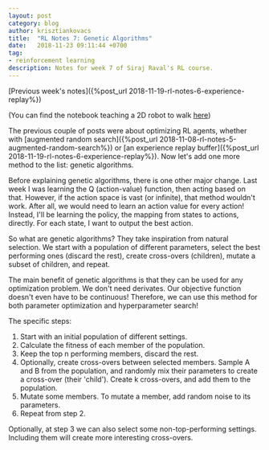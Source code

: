 ```yaml
---
layout: post
category: blog
author: krisztiankovacs
title:  "RL Notes 7: Genetic Algorithms"
date:   2018-11-23 09:11:44 +0700
tag: 
- reinforcement learning
description: Notes for week 7 of Siraj Raval's RL course.
---
```


[Previous week's notes]({%post_url 2018-11-19-rl-notes-6-experience-replay%})

(You can find the notebook teaching a 2D robot to walk [here](https://github.com/kk1694/rl_course/blob/master/Week_7.ipynb))

The previous couple of posts were about optimizing RL agents, whether with [augmented random search]({%post_url 2018-11-08-rl-notes-5-augmented-random-search%}) or [an experience replay buffer]({%post_url 2018-11-19-rl-notes-6-experience-replay%}). Now let's add one more method to the list: genetic algorithms.

Before explaining genetic algorithms, there is one other major change. Last week I was learning the Q (action-value) function, then acting based on that. However, if the action space is vast (or infinite), that method wouldn't work. After all, we would need to learn an action value for every action! Instead, I'll be learning the policy, the mapping from states to actions, directly. For each state, I want to output the best action.

So what are genetic algorithms? They take inspiration from natural selection. We start with a population of different parameters, select the best performing ones (discard the rest), create cross-overs (children), mutate a subset of children, and repeat.

The main benefit of genetic algorithms is that they can be used for any optimization problem. We don't need derivates. Our objective function doesn't even have to be continuous! Therefore, we can use this method for both parameter optimization and hyperparameter search!

The specific steps:
1. Start with an initial population of different settings.
1. Calculate the fitness of each member of the population.
1. Keep the top n performing members, discard the rest.
1. Optionally, create cross-overs between selected members. Sample A and B from the population, and randomly mix their parameters to create a cross-over (their 'child'). Create k cross-overs, and add them to the population.
1. Mutate some members. To mutate a member, add random noise to its parameters.
1. Repeat from step 2.

Optionally, at step 3 we can also select some non-top-performing settings. Including them will create more interesting cross-overs.

